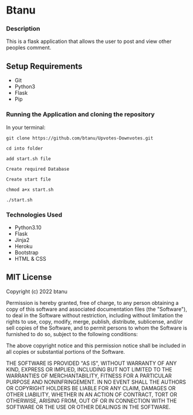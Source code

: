 # Btanu

### Description

This is a flask application that allows the user to post and view other peoples comment.


## Setup Requirements

- Git
- Python3
- Flask
- Pip

### Running the Application and cloning the repository

In your terminal:

```
git clone https://github.com/btanu/Upvotes-Downvotes.git
```

```
cd into folder
```

```
add start.sh file
```

```
Create required Database
```

```
Create start file
```

```
chmod a+x start.sh
```

```
./start.sh
```

### Technologies Used

- Python3.10
- Flask
- Jinja2
- Heroku
- Bootstrap
- HTML & CSS



## MIT License

Copyright (c) 2022 btanu

Permission is hereby granted, free of charge, to any person obtaining a copy of this software and associated documentation files (the "Software"), to deal in the Software without restriction, including without limitation the rights to use, copy, modify, merge, publish, distribute, sublicense, and/or sell copies of the Software, and to permit persons to whom the Software is furnished to do so, subject to the following conditions:

The above copyright notice and this permission notice shall be included in all copies or substantial portions of the Software.

THE SOFTWARE IS PROVIDED "AS IS", WITHOUT WARRANTY OF ANY KIND, EXPRESS OR IMPLIED, INCLUDING BUT NOT LIMITED TO THE WARRANTIES OF MERCHANTABILITY, FITNESS FOR A PARTICULAR PURPOSE AND NONINFRINGEMENT. IN NO EVENT SHALL THE AUTHORS OR COPYRIGHT HOLDERS BE LIABLE FOR ANY CLAIM, DAMAGES OR OTHER LIABILITY, WHETHER IN AN ACTION OF CONTRACT, TORT OR OTHERWISE, ARISING FROM, OUT OF OR IN CONNECTION WITH THE SOFTWARE OR THE USE OR OTHER DEALINGS IN THE SOFTWARE.
